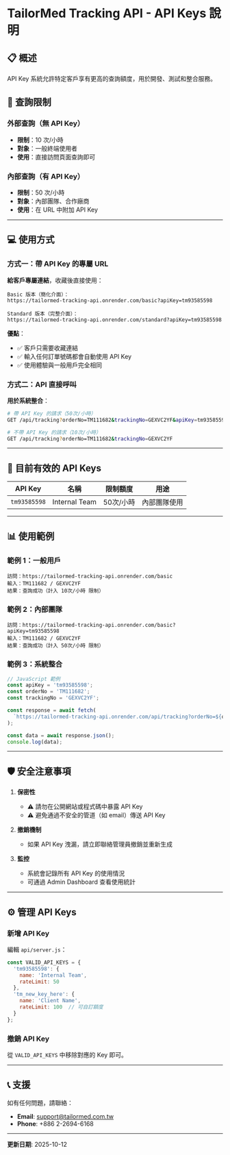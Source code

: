 # TailorMed Tracking API - API Keys 說明

## 📋 概述

API Key 系統允許特定客戶享有更高的查詢額度，用於開發、測試和整合服務。

## 🔑 查詢限制

### 外部查詢（無 API Key）
- **限制**：10 次/小時
- **對象**：一般終端使用者
- **使用**：直接訪問頁面查詢即可

### 內部查詢（有 API Key）
- **限制**：50 次/小時
- **對象**：內部團隊、合作廠商
- **使用**：在 URL 中附加 API Key

---

## 💻 使用方式

### 方式一：帶 API Key 的專屬 URL

**給客戶專屬連結**，收藏後直接使用：

```
Basic 版本（簡化介面）：
https://tailormed-tracking-api.onrender.com/basic?apiKey=tm93585598

Standard 版本（完整介面）：
https://tailormed-tracking-api.onrender.com/standard?apiKey=tm93585598
```

**優點**：
- ✅ 客戶只需要收藏連結
- ✅ 輸入任何訂單號碼都會自動使用 API Key
- ✅ 使用體驗與一般用戶完全相同

### 方式二：API 直接呼叫

**用於系統整合**：

```bash
# 帶 API Key 的請求（50次/小時）
GET /api/tracking?orderNo=TM111682&trackingNo=GEXVC2YF&apiKey=tm93585598

# 不帶 API Key 的請求（10次/小時）
GET /api/tracking?orderNo=TM111682&trackingNo=GEXVC2YF
```

---

## 🔐 目前有效的 API Keys

| API Key | 名稱 | 限制額度 | 用途 |
|---------|------|---------|------|
| `tm93585598` | Internal Team | 50次/小時 | 內部團隊使用 |

---

## 📊 使用範例

### 範例 1：一般用戶
```
訪問：https://tailormed-tracking-api.onrender.com/basic
輸入：TM111682 / GEXVC2YF
結果：查詢成功（計入 10次/小時 限制）
```

### 範例 2：內部團隊
```
訪問：https://tailormed-tracking-api.onrender.com/basic?apiKey=tm93585598
輸入：TM111682 / GEXVC2YF
結果：查詢成功（計入 50次/小時 限制）
```

### 範例 3：系統整合
```javascript
// JavaScript 範例
const apiKey = 'tm93585598';
const orderNo = 'TM111682';
const trackingNo = 'GEXVC2YF';

const response = await fetch(
  `https://tailormed-tracking-api.onrender.com/api/tracking?orderNo=${orderNo}&trackingNo=${trackingNo}&apiKey=${apiKey}`
);

const data = await response.json();
console.log(data);
```

---

## 🛡️ 安全注意事項

1. **保密性**
   - ⚠️ 請勿在公開網站或程式碼中暴露 API Key
   - ⚠️ 避免通過不安全的管道（如 email）傳送 API Key

2. **撤銷機制**
   - 如果 API Key 洩漏，請立即聯絡管理員撤銷並重新生成

3. **監控**
   - 系統會記錄所有 API Key 的使用情況
   - 可通過 Admin Dashboard 查看使用統計

---

## ⚙️ 管理 API Keys

### 新增 API Key

編輯 `api/server.js`：

```javascript
const VALID_API_KEYS = {
  'tm93585598': {
    name: 'Internal Team',
    rateLimit: 50
  },
  'tm_new_key_here': {
    name: 'Client Name',
    rateLimit: 100  // 可自訂額度
  }
};
```

### 撤銷 API Key

從 `VALID_API_KEYS` 中移除對應的 Key 即可。

---

## 📞 支援

如有任何問題，請聯絡：
- **Email**: support@tailormed.com.tw
- **Phone**: +886 2-2694-6168

---

**更新日期**: 2025-10-12

